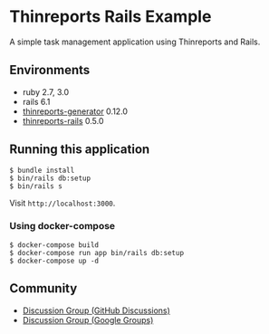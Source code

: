 # Thinreports Rails Example

A simple task management application using Thinreports and Rails.

## Environments

- ruby 2.7, 3.0
- rails 6.1
- [thinreports-generator](https://github.com/thinreports/thinreports-generator) 0.12.0
- [thinreports-rails](https://github.com/takeshinoda/thinreports-rails) 0.5.0

## Running this application

```
$ bundle install
$ bin/rails db:setup
$ bin/rails s
```

Visit `http://localhost:3000`.

### Using docker-compose

```
$ docker-compose build
$ docker-compose run app bin/rails db:setup
$ docker-compose up -d
```

## Community

- [Discussion Group (GitHub Discussions)](https://github.com/thinreports/thinreports/discussions)
- [Discussion Group (Google Groups)](https://groups.google.com/forum/#!forum/thinreports)
